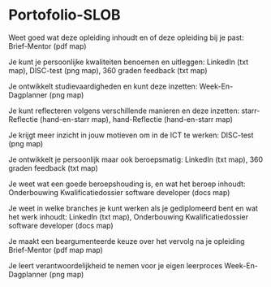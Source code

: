 # Portofolio-SLOB

Weet goed wat deze opleiding inhoudt en of deze opleiding bij je past:
Brief-Mentor (pdf map)

Je kunt je persoonlijke kwaliteiten benoemen en uitleggen:
LinkedIn (txt map),
DISC-test (png map),
360 graden feedback (txt map)

Je ontwikkelt studievaardigheden en kunt deze inzetten:
Week-En-Dagplanner (png map)

Je kunt reflecteren volgens verschillende manieren en deze inzetten:
starr-Reflectie (hand-en-starr map),
hand-Reflectie (hand-en-starr map)

Je krijgt meer inzicht in jouw motieven om in de ICT te werken:
DISC-test (png map)

Je ontwikkelt je persoonlijk maar ook beroepsmatig:
LinkedIn (txt map),
360 graden feedback (txt map)

Je weet wat een goede beroepshouding is, en wat het beroep inhoudt:
Onderbouwing Kwalificatiedossier software developer (docs map)

Je weet in welke branches je kunt werken als je gediplomeerd bent en wat het werk inhoudt:
LinkedIn (txt map),
Onderbouwing Kwalificatiedossier software developer (docs map)

Je maakt een beargumenteerde keuze over het vervolg na je opleiding
Brief-Mentor (pdf map map)

Je leert verantwoordelijkheid te nemen voor je eigen leerproces
Week-En-Dagplanner (png map)
